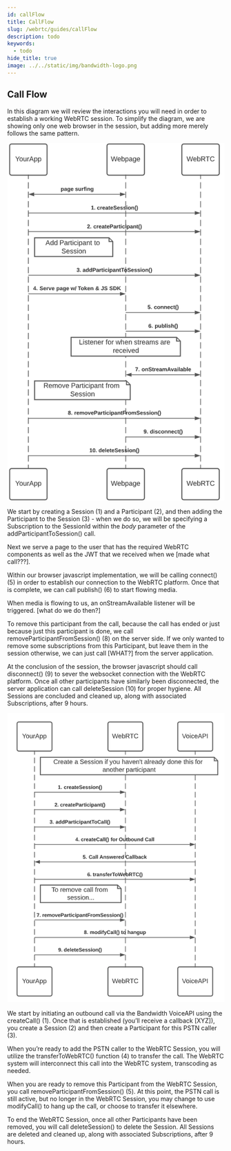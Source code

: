 ```yaml
---
id: callFlow
title: CallFlow
slug: /webrtc/guides/callFlow
description: todo
keywords:
  - todo
hide_title: true
image: ../../static/img/bandwidth-logo.png
---
```

## Call Flow

In this diagram we will review the interactions you will need in order to establish a working WebRTC session. To simplify the diagram, we are showing only one web browser in the session, but adding more merely follows the same pattern.


![alt_text](images/webrtc_callflow1.png "image_tooltip")


We start by creating a Session (1) and a Participant (2), and then adding the Participant to the Session (3) - when we do so, we will be specifying a Subscription to the SessionId within the _body_ parameter of the addParticipantToSession() call.

Next we serve a page to the user that has the required WebRTC components as well as the JWT that we received when we [made what call???].

Within our browser javascript implementation, we will be calling connect() (5) in order to establish our connection to the WebRTC platform. Once that is complete, we can call publish() (6) to start flowing media. 

When media is flowing to us, an onStreamAvailable listener will be triggered. [what do we do then?]

To remove this participant from the call, because the call has ended or just because just this participant is done, we call removeParticipantFromSession() (8) on the server side. If we only wanted to remove some subscriptions from this Participant, but leave them in the session otherwise, we can just call [WHAT?] from the server application.

At the conclusion of the session, the browser javascript should call disconnect() (9) to sever the websocket connection with the WebRTC platform. Once all other participants have similarly been disconnected, the server application can call deleteSession (10) for proper hygiene. All Sessions are concluded and cleaned up, along with associated Subscriptions, after 9 hours.


![alt_text](images/webrtc_callflow2.png "image_tooltip")


We start by initiating an outbound call via the Bandwidth VoiceAPI using the createCall() (1). Once that is established (you’ll receive a callback [XYZ]), you create a Session (2) and then create a Participant for this PSTN caller (3). 

When you’re ready to add the PSTN caller to the WebRTC Session, you will utilize the transferToWebRTC() function (4) to transfer the call. The WebRTC system will interconnect this call into the WebRTC system, transcoding as needed.

When you are ready to remove this Participant from the WebRTC Session, you call removeParticipantFromSession() (5). At this point, the PSTN call is still active, but no longer in the WebRTC Session, you may change to use modifyCall() to hang up the call, or choose to transfer it elsewhere.

To end the WebRTC Session, once all other Participants have been removed, you will call deleteSession() to delete the Session. All Sessions are deleted and cleaned up, along with associated Subscriptions, after 9 hours.
